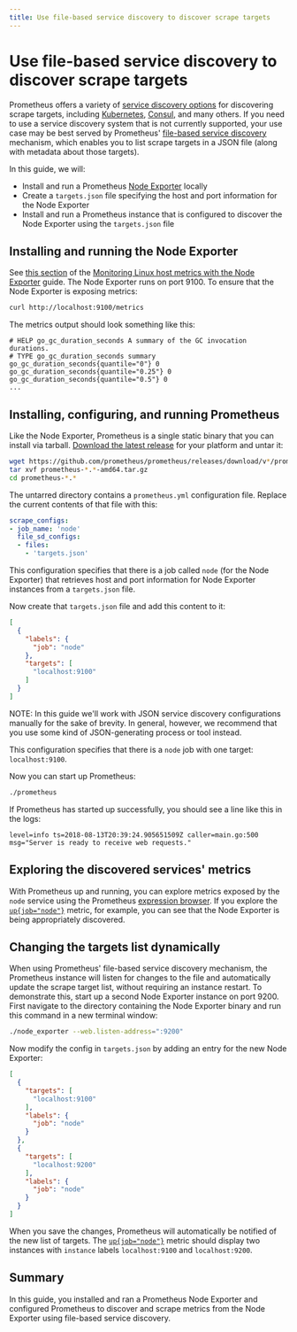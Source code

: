 ```yaml
---
title: Use file-based service discovery to discover scrape targets
---
```


# Use file-based service discovery to discover scrape targets

Prometheus offers a variety of [service discovery options](https://github.com/prometheus/prometheus/tree/master/discovery) for discovering scrape targets, including [Kubernetes](/docs/prometheus/latest/configuration/configuration/#kubernetes_sd_config), [Consul](/docs/prometheus/latest/configuration/configuration/#consul_sd_config), and many others. If you need to use a service discovery system that is not currently supported, your use case may be best served by Prometheus' [file-based service discovery](/docs/prometheus/latest/configuration/configuration/#file_sd_config) mechanism, which enables you to list scrape targets in a JSON file (along with metadata about those targets).

In this guide, we will:

* Install and run a Prometheus [Node Exporter](../node-exporter) locally
* Create a `targets.json` file specifying the host and port information for the Node Exporter
* Install and run a Prometheus instance that is configured to discover the Node Exporter using the `targets.json` file

## Installing and running the Node Exporter

See [this section](../node-exporter#installing-and-running-the-node-exporter) of the [Monitoring Linux host metrics with the Node Exporter](../node-exporter) guide. The Node Exporter runs on port 9100. To ensure that the Node Exporter is exposing metrics:

```bash
curl http://localhost:9100/metrics
```

The metrics output should look something like this:

```
# HELP go_gc_duration_seconds A summary of the GC invocation durations.
# TYPE go_gc_duration_seconds summary
go_gc_duration_seconds{quantile="0"} 0
go_gc_duration_seconds{quantile="0.25"} 0
go_gc_duration_seconds{quantile="0.5"} 0
...
```

## Installing, configuring, and running Prometheus

Like the Node Exporter, Prometheus is a single static binary that you can install via tarball. [Download the latest release](/download#prometheus) for your platform and untar it:

```bash
wget https://github.com/prometheus/prometheus/releases/download/v*/prometheus-*.*-amd64.tar.gz
tar xvf prometheus-*.*-amd64.tar.gz
cd prometheus-*.*
```

The untarred directory contains a `prometheus.yml` configuration file. Replace the current contents of that file with this:

```yaml
scrape_configs:
- job_name: 'node'
  file_sd_configs:
  - files:
    - 'targets.json'
```

This configuration specifies that there is a job called `node` (for the Node Exporter) that retrieves host and port information for Node Exporter instances from a `targets.json` file.

Now create that `targets.json` file and add this content to it:

```json
[
  {
    "labels": {
      "job": "node"
    },
    "targets": [
      "localhost:9100"
    ]
  }
]
```

NOTE: In this guide we'll work with JSON service discovery configurations manually for the sake of brevity. In general, however, we recommend that you use some kind of JSON-generating process or tool instead.

This configuration specifies that there is a `node` job with one target: `localhost:9100`.

Now you can start up Prometheus:

```bash
./prometheus
```

If Prometheus has started up successfully, you should see a line like this in the logs:

```
level=info ts=2018-08-13T20:39:24.905651509Z caller=main.go:500 msg="Server is ready to receive web requests."
```

## Exploring the discovered services' metrics

With Prometheus up and running, you can explore metrics exposed by the `node` service using the Prometheus [expression browser](/docs/visualization/browser). If you explore the [`up{job="node"}`](http://localhost:9090/graph?g0.range_input=1h&g0.expr=up%7Bjob%3D%22node%22%7D&g0.tab=1) metric, for example, you can see that the Node Exporter is being appropriately discovered.

## Changing the targets list dynamically

When using Prometheus' file-based service discovery mechanism, the Prometheus instance will listen for changes to the file and automatically update the scrape target list, without requiring an instance restart. To demonstrate this, start up a second Node Exporter instance on port 9200. First navigate to the directory containing the Node Exporter binary and run this command in a new terminal window:

```bash
./node_exporter --web.listen-address=":9200"
```

Now modify the config in `targets.json` by adding an entry for the new Node Exporter:

```json
[
  {
    "targets": [
      "localhost:9100"
    ],
    "labels": {
      "job": "node"
    }
  },
  {
    "targets": [
      "localhost:9200"
    ],
    "labels": {
      "job": "node"
    }
  }
]
```

When you save the changes, Prometheus will automatically be notified of the new list of targets. The [`up{job="node"}`](http://localhost:9090/graph?g0.range_input=1h&g0.expr=up%7Bjob%3D%22node%22%7D&g0.tab=1) metric should display two instances with `instance` labels `localhost:9100` and `localhost:9200`.

## Summary

In this guide, you installed and ran a Prometheus Node Exporter and configured Prometheus to discover and scrape metrics from the Node Exporter using file-based service discovery.
